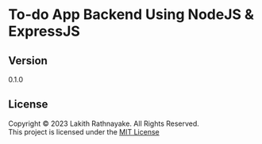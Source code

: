 # To-do App Backend Using NodeJS & ExpressJS


## Version

0.1.0

## License

Copyright &copy; 2023 Lakith Rathnayake. All Rights Reserved.<br>
This project is licensed under the [MIT License](LICENSE.txt)
